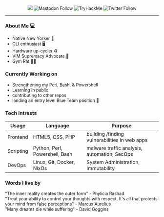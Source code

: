 <div align="center">

  <img src="https://media.discordapp.net/attachments/1010612576348020827/1109963546688761928/psudojo_a_wall_of_monitors_in_a_disorganized_office_in_the_styl_f6d58236-9f9e-45fd-b689-d3303a2e5302.png?width=865&height=499"/>


 <img alt="Mastodon Follow" src="https://img.shields.io/mastodon/follow/108800079758299252?domain=https%3A%2F%2Fioc.exchange&logo=mastodon&style=for-the-badge">
  
<img src="https://tryhackme-badges.s3.amazonaws.com/PsudoJo.png" alt="TryHackMe">

  
<img alt="Twitter Follow" src="https://img.shields.io/twitter/follow/psudojo?color=blue&label=Follow%20Me%20on%20Twitter&logo=Twitter&style=for-the-badge">

  
 
</div>





---
### About Me 💻

- Native New Yorker 🗽
- CLI enthusiast 🖥️
- Hardware up-cycler ♻
- VIM Supremacy Advocate 🧠
- Gym Rat 🏋️‍♂️

### Currently Working on 
- Strengthening my Perl, Bash, & Powershell
- Learning in public
- contributing to other repos
- landing an entry level Blue Team position 🔵

### Tech intrests
| **Usage** | **Language**                    | **Purpose**                                           |
| --------- | ------------------------------- | ----------------------------------------------------- |
| Frontend  | HTML5, CSS, PHP                           | building /finding vulnerabilities in web apps |
| Scripting   | Python, Perl, Powershell, Bash       | malware traffic analysis, automation, SecOps |
| DevOps    | Linux, Git, Docker, NixOs | System Administration, Immutability |

  ### Words I live by

  "The inner reality creates the outer form" - Phylicia Rashad
  <br>
  "Treat your ability to control your thoughts with respect. It's all that protects your mind from false perceptions" - Marcus Aurelius
  <br>
  "Many dreams die while suffering" - David Goggins







<!--
**Phreakazoidd/Phreakazoidd** is a ✨ _special_ ✨ repository because its `README.md` (this file) appears on your GitHub profile.

Here are some ideas to get you started:

- 🔭 I’m currently working on ...
- 🌱 I’m currently learning ...
- 👯 I’m looking to collaborate on ...
- 🤔 I’m looking for help with ...
- 💬 Ask me about ...
- 📫 How to reach me: ...
- 😄 Pronouns: ...
- ⚡ Fun fact: ...
-->
